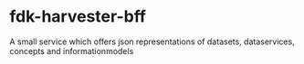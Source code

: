 # fdk-harvester-bff
A small service which offers json representations of datasets, dataservices, concepts and informationmodels
